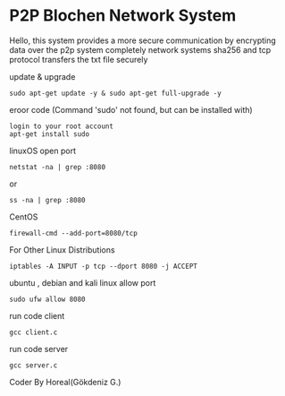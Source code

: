# P2P Blochen Network System
Hello, this system provides a more secure communication by encrypting data over the p2p system completely network systems sha256 and tcp protocol transfers the txt file securely

update & upgrade

    sudo apt-get update -y & sudo apt-get full-upgrade -y
eroor code (Command 'sudo' not found, but can be installed with)

    login to your root account
    apt-get install sudo

linuxOS open port

    netstat -na | grep :8080
or

    ss -na | grep :8080
CentOS 

    firewall-cmd --add-port=8080/tcp
For Other Linux Distributions

    iptables -A INPUT -p tcp --dport 8080 -j ACCEPT
ubuntu , debian and kali linux allow port

    sudo ufw allow 8080
run code client

    gcc client.c
run code server

    gcc server.c

Coder By Horeal(Gökdeniz G.)
